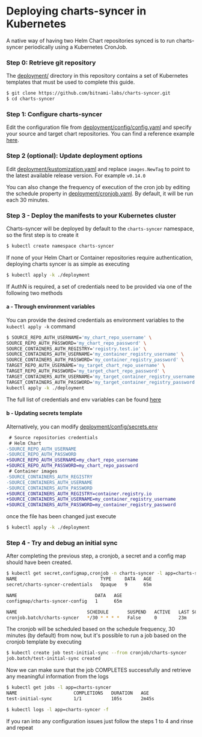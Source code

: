 # Deploying charts-syncer in Kubernetes

A native way of having two Helm Chart repositories synced is to run charts-syncer periodically using a Kubernetes CronJob.

### Step 0: Retrieve git repository

The [deployment/](/deployment) directory in this repository contains a set of Kubernetes templates that must be used to complete this guide.

```bash
$ git clone https://github.com/bitnami-labs/charts-syncer.git
$ cd charts-syncer
```

### Step 1: Configure charts-syncer

Edit the configuration file from [deployment/config/config.yaml](/deployment/config/config.yaml) and specify your source and target chart repositories. 
You can find a reference example [here](https://github.com/bitnami-labs/charts-syncer/blob/master/charts-syncer.yaml).

### Step 2 (optional): Update deployment options

Edit [deployment/kustomization.yaml](/deployment/kustomization.yaml) and replace `images.NewTag` to point to the latest available release version. For example `v0.14.0`

You can also change the frequency of execution of the cron job by editing the schedule property in [deployment/cronjob.yaml](/deployment/cronjob.yaml). By default, it will be run each 30 minutes.


### Step 3 - Deploy the manifests to your Kubernetes cluster

Charts-syncer will be deployed by default to the `charts-syncer` namespace, so the first step is to create it

```bash
$ kubectl create namespace charts-syncer
```

If none of your Helm Chart or Container repositories require authentication, deploying charts syncer is as simple as executing

```bash
$ kubectl apply -k ./deployment
```

If AuthN is required, a set of credentials need to be provided via one of the following two methods

#### a - Through environment variables

You can provide the desired credentials as environment variables to the `kubectl apply -k` command

```bash
$ SOURCE_REPO_AUTH_USERNAME='my_chart_repo_username' \
SOURCE_REPO_AUTH_PASSWORD='my_chart_repo_password' \
SOURCE_CONTAINERS_AUTH_REGISTRY='registry.test.io' \
SOURCE_CONTAINERS_AUTH_USERNAME='my_container_registry_username' \
SOURCE_CONTAINERS_AUTH_PASSWORD='my_container_registry_password' \
TARGET_REPO_AUTH_USERNAME='my_target_chart_repo_username' \
TARGET_REPO_AUTH_PASSWORD='my_target_chart_repo_password' \
TARGET_CONTAINERS_AUTH_USERNAME='my_target_container_registry_username' \
TARGET_CONTAINERS_AUTH_PASSWORD='my_target_container_registry_password' \
kubectl apply -k ./deployment
```
The full list of credentials and env variables can be found [here](https://github.com/bitnami-labs/charts-syncer#configuration)

#### b - Updating secrets template

Alternatively, you can modify [deployment/config/secrets.env](/deployment/config/secrets.env) 

```diff
 # Source repositories credentials
 # Helm Chart
-SOURCE_REPO_AUTH_USERNAME
-SOURCE_REPO_AUTH_PASSWORD
+SOURCE_REPO_AUTH_USERNAME=my_chart_repo_username
+SOURCE_REPO_AUTH_PASSWORD=my_chart_repo_password
 # Container images
-SOURCE_CONTAINERS_AUTH_REGISTRY
-SOURCE_CONTAINERS_AUTH_USERNAME
-SOURCE_CONTAINERS_AUTH_PASSWORD
+SOURCE_CONTAINERS_AUTH_REGISTRY=container.registry.io
+SOURCE_CONTAINERS_AUTH_USERNAME=my_container_registry_username
+SOURCE_CONTAINERS_AUTH_PASSWORD=my_container_registry_password
```

once the file has been changed just execute

```bash
$ kubectl apply -k ./deployment
```

### Step 4 - Try and debug an initial sync

After completing the previous step, a cronjob, a secret and a config map should have been created.

```bash
$ kubectl get secret,configmap,cronjob -n charts-syncer -l app=charts-syncer
NAME                               TYPE     DATA   AGE
secret/charts-syncer-credentials   Opaque   9      65m

NAME                             DATA   AGE
configmap/charts-syncer-config   1      65m

NAME                          SCHEDULE       SUSPEND   ACTIVE   LAST SCHEDULE   AGE
cronjob.batch/charts-syncer   */30 * * * *   False     0        23m             65m
```

The cronjob will be scheduled based on the schedule frequency, 30 minutes (by default) from now,
but it's possible to run a job based on the cronjob template by executing

```bash
$ kubectl create job test-initial-sync --from cronjob/charts-syncer
job.batch/test-initial-sync created
```

Now we can make sure that the job COMPLETES successfully and retrieve any meaningful information from the logs

```bash
$ kubectl get jobs -l app=charts-syncer
NAME                     COMPLETIONS   DURATION   AGE
test-initial-sync        1/1           105s       2m45s

$ kubectl logs -l app=charts-syncer -f
```

If you ran into any configuration issues just follow the steps 1 to 4 and rinse and repeat